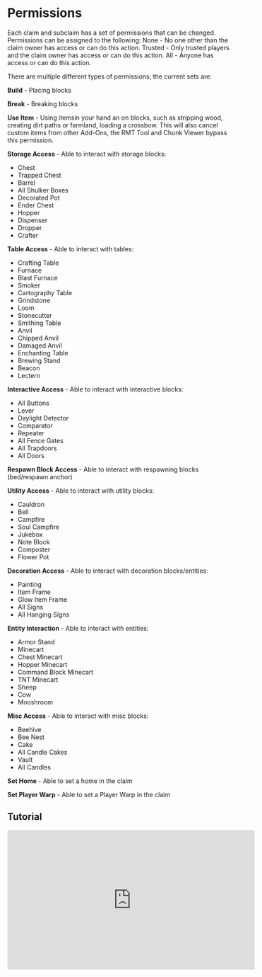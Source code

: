 # Permissions
Each claim and subclaim has a set of permissions that can be changed. Permissions can be assigned to the following:
None - No one other than the claim owner has access or can do this action.
Trusted - Only trusted players and the claim owner has access or can do this action.
All - Anyone has access or can do this action.

There are multiple different types of permissions; the current sets are:

**Build** - Placing blocks

**Break** - Breaking blocks

**Use Item** - Using itemsin your hand an on blocks, such as stripping wood, creating dirt paths or farmland, loading a crossbow. This will also cancel custom items from other Add-Ons, the RMT Tool and Chunk Viewer bypass this permission.

**Storage Access** - Able to interact with storage blocks:
- Chest
- Trapped Chest
- Barrel
- All Shulker Boxes
- Decorated Pot
- Ender Chest
- Hopper
- Dispenser
- Dropper
- Crafter

**Table Access** - Able to interact with tables:
- Crafting Table
- Furnace
- Blast Furnace
- Smoker
- Cartography Table
- Grindstone
- Loom
- Stonecutter
- Smithing Table
- Anvil
- Chipped Anvil
- Damaged Anvil
- Enchanting Table
- Brewing Stand
- Beacon
- Lectern

**Interactive Access** - Able to interact with interactive blocks:
- All Buttons
- Lever
- Daylight Detector
- Comparator
- Repeater
- All Fence Gates
- All Trapdoors
- All Doors

**Respawn Block Access** - Able to interact with respawning blocks (bed/respawn anchor)

**Utility Access** - Able to interact with utility blocks:
- Cauldron
- Bell
- Campfire
- Soul Campfire
- Jukebox
- Note Block
- Composter
- Flower Pot

**Decoration Access** - Able to interact with decoration blocks/entities:
- Painting
- Item Frame
- Glow Item Frame
- All Signs
- All Hanging Signs

**Entity Interaction** - Able to interact with entities:
- Armor Stand
- Minecart
- Chest Minecart
- Hopper Minecart
- Command Block Minecart
- TNT Minecart
- Sheep
- Cow
- Mooshroom

**Misc Access** - Able to interact with misc blocks:
- Beehive
- Bee Nest
- Cake
- All Candle Cakes
- Vault
- All Candles

**Set Home** - Able to set a home in the claim

**Set Player Warp** - Able to set a Player Warp in the claim



## Tutorial
<iframe width="560" height="315" src="https://www.youtube.com/embed/bCRWqv-WTo0?si=guWJc7PsdlaWYhyj&amp;start=626" title="YouTube video player" frameborder="0" allow="accelerometer; autoplay; clipboard-write; encrypted-media; gyroscope; picture-in-picture; web-share" referrerpolicy="strict-origin-when-cross-origin" allowfullscreen></iframe>